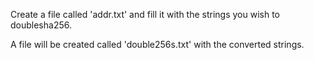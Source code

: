 Create a file called 'addr.txt' and fill it with the strings you wish to doublesha256.

A file will be created called 'double256s.txt' with the converted strings.
